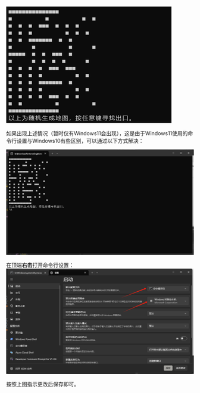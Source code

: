 ![image-20241227081727239](Images\image-20241227081727239.png)

如果出现上述情况（暂时仅有Windows11会出现），这是由于Windows11使用的命令行设置与Windows10有些区别，可以通过以下方式解决：

![image-20241227081930863](Images\image-20241227081930863.png)

在顶端**右击**打开命令行设置：
![image-20241227082128336](Images\image-20241227082055766.png)

按照上图指示更改后保存即可。
